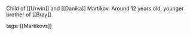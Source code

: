 Child of [[Urwin]] and [[Danika]] Martikov. Around 12 years old, younger brother of [[Bray]].

tags: [[Martikovs]]